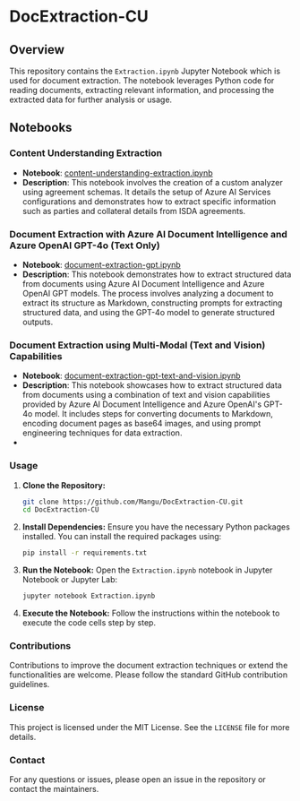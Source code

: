 # DocExtraction-CU

## Overview
This repository contains the `Extraction.ipynb` Jupyter Notebook which is used for document extraction. The notebook leverages Python code for reading documents, extracting relevant information, and processing the extracted data for further analysis or usage.

## Notebooks

### Content Understanding Extraction
- **Notebook**: [content-understanding-extraction.ipynb](https://github.com/Mangu/DocExtraction-CU/blob/main/content-understanding-extraction.ipynb)
- **Description**: This notebook involves the creation of a custom analyzer using agreement schemas. It details the setup of Azure AI Services configurations and demonstrates how to extract specific information such as parties and collateral details from ISDA agreements.

### Document Extraction with Azure AI Document Intelligence and Azure OpenAI GPT-4o (Text Only)
- **Notebook**: [document-extraction-gpt.ipynb](https://github.com/Mangu/DocExtraction-CU/blob/main/document-extraction-gpt.ipynb)
- **Description**: This notebook demonstrates how to extract structured data from documents using Azure AI Document Intelligence and Azure OpenAI GPT models. The process involves analyzing a document to extract its structure as Markdown, constructing prompts for extracting structured data, and using the GPT-4o model to generate structured outputs.
  
### Document Extraction using Multi-Modal (Text and Vision) Capabilities
- **Notebook**: [document-extraction-gpt-text-and-vision.ipynb](https://github.com/Mangu/DocExtraction-CU/blob/main/document-extraction-gpt-text-and-vision.ipynb)
- **Description**: This notebook showcases how to extract structured data from documents using a combination of text and vision capabilities provided by Azure AI Document Intelligence and Azure OpenAI's GPT-4o model. It includes steps for converting documents to Markdown, encoding document pages as base64 images, and using prompt engineering techniques for data extraction.
- 
### Usage
1. **Clone the Repository:**
    ```sh
    git clone https://github.com/Mangu/DocExtraction-CU.git
    cd DocExtraction-CU
    ```

2. **Install Dependencies:**
    Ensure you have the necessary Python packages installed. You can install the required packages using:
    ```sh
    pip install -r requirements.txt
    ```

3. **Run the Notebook:**
    Open the `Extraction.ipynb` notebook in Jupyter Notebook or Jupyter Lab:
    ```sh
    jupyter notebook Extraction.ipynb
    ```

4. **Execute the Notebook:**
    Follow the instructions within the notebook to execute the code cells step by step. 

### Contributions
Contributions to improve the document extraction techniques or extend the functionalities are welcome. Please follow the standard GitHub contribution guidelines.

### License
This project is licensed under the MIT License. See the `LICENSE` file for more details.

### Contact
For any questions or issues, please open an issue in the repository or contact the maintainers.
